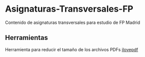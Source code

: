 # Asignaturas-Transversales-FP
Contenido de asignaturas transversales para estudio de FP Madrid

## Herramientas
Herramienta para reducir el tamaño de los archivos PDFs [ilovepdf](https://www.ilovepdf.com/es/comprimir_pdf)
